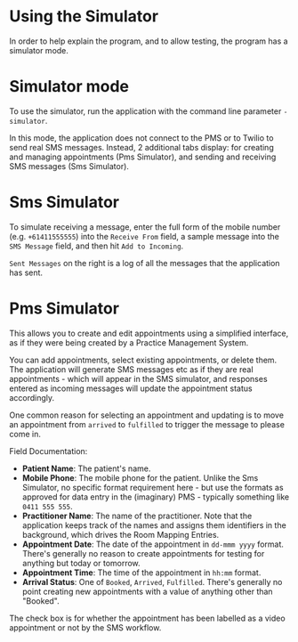# Using the Simulator

In order to help explain the program, and to allow testing, 
the program has a simulator mode. 

# Simulator mode 

To use the simulator, run the application with the command line 
parameter `-simulator`.

In this mode, the application does not connect to the 
PMS or to Twilio to send real SMS messages. Instead, 
2 additional tabs display: for creating and managing 
appointments (Pms Simulator), and sending and receiving
SMS messages (Sms Simulator).

# Sms Simulator

To simulate receiving a message, enter the full form of the mobile number (e.g. `+61411555555`) into the `Receive From` field, a sample message into the `SMS Message` field, and then hit `Add to Incoming`.

`Sent Messages` on the right is a log of all the messages that the application has sent.

# Pms Simulator

This allows you to create and edit appointments using a simplified interface, 
as if they were being created by a Practice Management System. 

You can add appointments, select existing appointments, or delete them. 
The application will generate SMS messages etc as if they are real 
appointments - which will appear in the SMS simulator, and responses 
entered as incoming messages will update the appointment status accordingly.

One common reason for selecting an appointment and updating is to move 
an appointment from ```arrived``` to ```fulfilled``` to trigger the 
message to please come in.

Field Documentation:
* **Patient Name**: The patient's name.
* **Mobile Phone**: The mobile phone for the patient. Unlike the Sms Simulator, no specific format requirement here - but use the formats as approved for data entry in the (imaginary) PMS - typically something like `0411 555 555`.
* **Practitioner Name**: The name of the practitioner. Note that the application keeps track of the names and assigns them identifiers in the background, which drives the Room Mapping Entries.
* **Appointment Date**: The date of the appointment in `dd-mmm yyyy` format. There's generally no reason to create appointments for testing for anything but today or tomorrow.
* **Appointment Time**: The time of the appointment in `hh:mm` format.
* **Arrival Status**: One of ```Booked```, ```Arrived```, ```Fulfilled```. There's generally no point creating new appointments with a value of anything other than "Booked".

The check box is for whether the appointment has been labelled as a video appointment or not by the SMS workflow.








